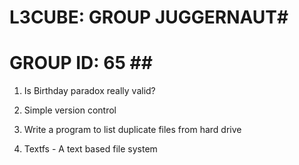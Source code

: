 # L3CUBE: GROUP JUGGERNAUT#
# GROUP ID: 65 ## #

1. Is Birthday paradox really valid?

2. Simple version control 

3. Write a program to list duplicate files from hard drive 

4. Textfs - A text based file system